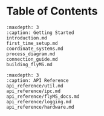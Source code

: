 # Table of Contents

```{toctree}
:maxdepth: 3
:caption: Getting Started
introduction.md
first_time_setup.md
coordinate_systems.md
process_diagram.md
connection_guide.md
building_flyMS.md
```

```{toctree}
:maxdepth: 3
:caption: API Reference
api_reference/util.md
api_reference/ipc.md
api_reference/flyMS_docs.md
api_reference/logging.md
api_reference/hardware.md
```
